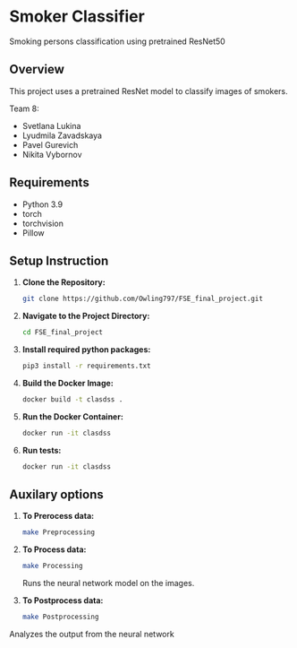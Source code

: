 # Smoker Classifier

Smoking persons classification using pretrained ResNet50

## Overview
This project uses a pretrained ResNet model to classify images of smokers. 


Team 8:
* Svetlana Lukina
* Lyudmila Zavadskaya
* Pavel Gurevich
* Nikita Vybornov
  

## Requirements
- Python 3.9
- torch
- torchvision
- Pillow

## Setup Instruction

1. **Clone the Repository:**
   ```bash
   git clone https://github.com/Owling797/FSE_final_project.git
   ```

2. **Navigate to the Project Directory:**
   ```bash
   cd FSE_final_project
   ```

3. **Install required python packages:**
   ```bash
   pip3 install -r requirements.txt  
   ```

4. **Build the Docker Image:**
   ```bash
   docker build -t clasdss .
   ```

5. **Run the Docker Container:**
   ```bash
   docker run -it clasdss
   ```

6. **Run tests:**
   ```bash
   docker run -it clasdss
   ```

## Auxilary options

1. **To Prerocess data:**
   ```bash
   make Preprocessing
   ```

2. **To Process data:**
   ```bash
   make Processing
   ```
   Runs the neural network model on the images.

3. **To Postprocess data:**
   ```bash
   make Postprocessing
   ```
  Analyzes the output from the neural network 
